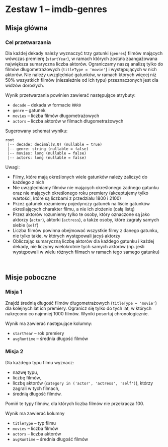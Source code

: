 # Zestaw 1 – imdb-genres

## Misja główna

### Cel przetwarzania 

Dla każdej dekady należy wyznaczyć trzy gatunki (`genres`) filmów mających wówczas premierę (`startYear`), w ramach których została zaangażowana największa sumaryczna liczba aktorów. Ograniczamy naszą analizę tylko do filmów długometrażowych (`titleType = 'movie'`) i występujących w nich aktorów. Nie należy uwzględniać gatunków, w ramach których więcej niż 50% wszystkich filmów (niezależnie od ich typu) przeznaczonych jest dla widzów dorosłych. 

Wynik przetwarzania powinien zawierać następujące atrybuty: 

- `decade` – dekada w formacie `RRR0`
- `genre` – gatunek 
- `movies` – liczba filmów długometrażowych
- `actors` – liczba aktorów w filmach długometrażowych

Sugerowany schemat wyniku:

```
root
 |-- decade: decimal(8,0) (nullable = true)
 |-- genre: string (nullable = false)
 |-- movies: long (nullable = false)
 |-- actors: long (nullable = false)
```

Uwagi:

- Filmy, które mają określonych wiele gatunków należy zaliczyć do każdego z nich
- Nie uwzględniamy filmów nie mających określonego żadnego gatunku oraz nie mających określonego roku premiery (akceptujemy tylko wartości, które są liczbami z przedziału 1800 i 2100) 
- Przez gatunek rozumiemy pojedynczy gatunek na liście gatunków określających charakter filmu, a nie ich złożenie (całą listę)
- Przez aktorów rozumiemy tylko te osoby, który oznaczone są jako aktorzy (`actor`), aktorki (`actress`), a także osoby, które zagrały samych siebie (`self`)
- Liczba filmów powinna obejmować wszystkie filmy z danego gatunku, nie tylko takie, w których występowali jacyś aktorzy
- Obliczając sumaryczną liczbę aktorów dla każdego gatunku i każdej dekady, nie liczymy wielokrotnie tych samych aktorów (np. jeśli występowali w wielu różnych filmach w ramach tego samego gatunku)

 
## Misje poboczne 

### Misja 1

Znajdź średnią długość filmów długometrażowych (`titleType = 'movie'`) dla kolejnych lat ich premiery. Ogranicz się tylko do tych lat, w których nakręcono co najmniej 1000 filmów. Wyniki posortuj chronologicznie. 

Wynik ma zawierać następujące kolumny:
- `startYear` – rok premiery 
- `avgRuntime` – średnia długość filmów 

### Misja 2

Dla każdego typu filmu wyznacz: 

- nazwę typu, 
- liczbę filmów, 
- liczbę aktorów (`category in ('actor', 'actress', 'self')`), którzy zagrali w tych filmach, 
- średnią długość filmów. 

Pomiń te typy filmów, dla których liczba filmów nie przekracza 100. 

Wynik ma zawierać kolumny

- `titleType` – typ filmu 
- `movies` – liczba filmów 
- `actors` – liczba aktorów 
- `avgRuntime` – średnia długość filmów 
